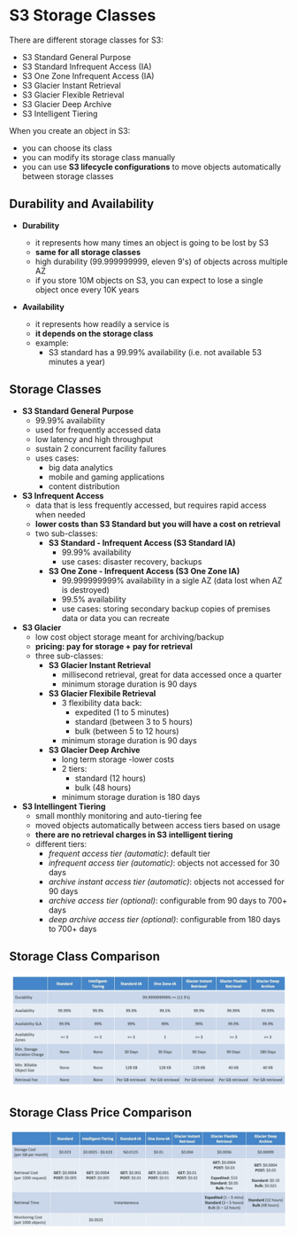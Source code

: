 # S3 Storage Classes

There are different storage classes for S3:
- S3 Standard General Purpose
- S3 Standard Infrequent Access (IA)
- S3 One Zone Infrequent Access (IA)
- S3 Glacier Instant Retrieval
- S3 Glacier Flexible Retrieval
- S3 Glacier Deep Archive
- S3 Intelligent Tiering

When you create an object in S3:
- you can choose its class
- you can modify its storage class manually
- you can use **S3 lifecycle configurations** to move objects automatically between storage classes

## Durability and Availability

- **Durability**
    - it represents how many times an object is going to be lost by S3
    - **same for all storage classes**
    - high durability (99.999999999, eleven 9's) of objects across multiple AZ
    - if you store 10M objects on S3, you can expect to lose a single object once every 10K years

- **Availability**
    - it represents how readily a service is
    - **it depends on the storage class**
    - example:
        - S3 standard has a 99.99% availability (i.e. not available 53 minutes a year)

## Storage Classes

- **S3 Standard General Purpose**
    - 99.99% availability
    - used for frequently accessed data
    - low latency and high throughput
    - sustain 2 concurrent facility failures
    - uses cases:
        - big data analytics
        - mobile and gaming applications
        - content distribution
- **S3 Infrequent Access**
    - data that is less frequently accessed, but requires rapid access when needed
    - **lower costs than S3 Standard but you will have a cost on retrieval**
    - two sub-classes:
        - **S3 Standard - Infrequent Access (S3 Standard IA)**
            - 99.99% availability
            - use cases: disaster recovery, backups
        - **S3 One Zone - Infrequent Access (S3 One Zone IA)**
            - 99.999999999% availability in a sigle AZ (data lost when AZ is destroyed)
            - 99.5% availability
            - use cases: storing secondary backup copies of premises data or data you can recreate
- **S3 Glacier**
    - low cost object storage meant for archiving/backup
    - **pricing: pay for storage + pay for retrieval**
    - three sub-classes:
        - **S3 Glacier Instant Retrieval**
            - millisecond retrieval, great for data accessed once a quarter
            - minimum storage duration is 90 days
        - **S3 Glacier Flexibile Retrieval**
            - 3 flexibility data back:
                - expedited (1 to 5 minutes)
                - standard (between 3 to 5 hours)
                - bulk (between 5 to 12 hours)
            - minimum storage duration is 90 days
        - **S3 Glacier Deep Archive**
            - long term storage
            -lower costs
            - 2 tiers:
                - standard (12 hours)
                - bulk (48 hours)
            - minimum storage duration is 180 days
- **S3 Intellingent Tiering**
    - small monthly monitoring and auto-tiering fee
    - moved objects automatically between access tiers based on usage 
    - **there are no retrieval charges in S3 intelligent tiering**
    - different tiers:
        - *frequent access tier (automatic)*: default tier
        - *infrequent access tier (automatic)*: objects not accessed for 30 days
        - *archive instant access tier (automatic)*: objects not accessed for 90 days
        - *archive access tier (optional)*: configurable from 90 days to 700+ days
        - *deep archive access tier (optional)*: configurable from 180 days to 700+ days

## Storage Class Comparison

![S3 Storage Class Comparison](../../images/s3/s3_storage_class_comparison.png)

## Storage Class Price Comparison

![S3 Storage Class Price Comparison](../../images/s3/s3_storage_class_price_comparison.png)